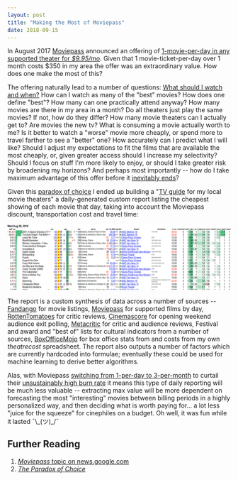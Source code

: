 ```yaml
---
layout: post
title: "Making the Most of Moviepass"
date: 2018-09-15
---
```


In August 2017 [Moviepass](https://www.moviepass.com/) announced an offering of [1-movie-per-day in any supported theater for *$9.95/mo*](https://en.wikipedia.org/wiki/MoviePass#2015–2017).  Given that 1 movie-ticket-per-day over 1 month costs $350 in my area the offer was an extraordinary value.  How does one make the most of this?

The offering naturally lead to a number of questions: [What should I watch and when?](https://en.wikipedia.org//wiki/Prioritization)  How can I watch as many of the "best" movies?  How does one define "best"?  How many can one practically attend anyway?  How many movies are there in my area in a month?  Do all theaters just play the same movies?  If not, how do they differ?  How many movie theaters can I actually get to?  Are movies the new tv? What is consuming a movie actually worth to me?  Is it better to watch a "worse" movie more cheaply, or spend more to travel farther to see a "better" one?  How accurately can I predict what I will like?  Should I adjust my expectations to fit the films that are available the most cheaply, or, given greater access should I increase my selectivity?  Should I focus on stuff I'm more likely to enjoy, or should I take greater risk by broadening my horizons?  And perhaps most importantly -- how do I take maximum advantage of this offer before it [inevitably ends](https://en.wikipedia.org/wiki/Burn_rate)?

Given this [paradox of choice](https://en.wikipedia.org/wiki/The_Paradox_of_Choice) I ended up building a "[TV guide](https://www.tvguide.com/listings/) for my local movie theaters" a daily-generated custom report listing the cheapest showing of each movie that day, taking into account the Moviepass discount, transportation cost and travel time:

![report](/i/making-the-most-of-moviepass-2018/report.png)

The report is a custom synthesis of data across a number of sources -- [Fandango](https://www.fandango.com/) for movie listings, [Moviepass](https://www.moviepass.com/movies) for supported films by day, [RottenTomatoes](https://www.rottentomatoes.com/) for critic reviews, [Cinemascore](https://www.cinemascore.com/) for opening weekend audience exit polling, [Metacritic](https://www.metacritic.com/) for critic and audience reviews, Festival and award and "best of" lists for cultural indicators from a number of sources, [BoxOfficeMojo](https://www.boxofficemojo.com/) for box office stats from and costs from my own _theatrecost_ spreadsheet. The report also outputs a number of factors which are currently hardcoded into formulae; eventually these could be used for machine learning to derive better algorithms.

Alas, with Moviepass [switching from 1-per-day to 3-per-month](https://www.cnet.com/news/moviepass-new-3-movies-per-month-for-10-plan-is-live/) to curtail their [unsustainably high burn rate](https://www.hollywoodreporter.com/news/moviepass-parent-discloses-loss-486-million-first-quarter-1112334) it means this type of daily reporting will be much less valuable -- extracting max value will be more dependent on forecasting the most "interesting" movies between billing periods in a highly personalized way, and then deciding what is worth paying for... a lot less "juice for the squeeze" for cinephiles on a budget. Oh well, it was fun while it lasted ¯\\\_(ツ)\_/¯

## Further Reading

1. [*Moviepass* topic on news.google.com](https://news.google.com/topics/CAAqJAgKIh5DQkFTRUFvS0wyMHZNSEptYURKamJoSUNaVzRvQUFQAQ?hl=en-US&gl=US&ceid=US%3Aen)
2. [*The Paradox of Choice*](https://en.wikipedia.org/wiki/The_Paradox_of_Choice)
